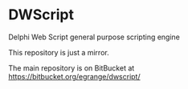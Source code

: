 # DWScript
Delphi Web Script general purpose scripting engine

This repository is just a mirror.

The main repository is on BitBucket at https://bitbucket.org/egrange/dwscript/
